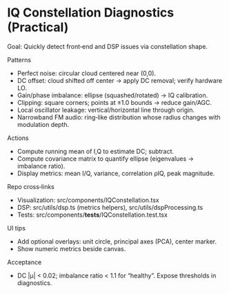 # IQ Constellation Diagnostics (Practical)

Goal: Quickly detect front‑end and DSP issues via constellation shape.

Patterns
- Perfect noise: circular cloud centered near (0,0).
- DC offset: cloud shifted off center → apply DC removal; verify hardware LO.
- Gain/phase imbalance: ellipse (squashed/rotated) → IQ calibration.
- Clipping: square corners; points at ±1.0 bounds → reduce gain/AGC.
- Local oscillator leakage: vertical/horizontal line through origin.
- Narrowband FM audio: ring‑like distribution whose radius changes with modulation depth.

Actions
- Compute running mean of I,Q to estimate DC; subtract.
- Compute covariance matrix to quantify ellipse (eigenvalues → imbalance ratio).
- Display metrics: mean I/Q, variance, correlation ρIQ, peak magnitude.

Repo cross‑links
- Visualization: src/components/IQConstellation.tsx
- DSP: src/utils/dsp.ts (metrics helpers), src/utils/dspProcessing.ts
- Tests: src/components/__tests__/IQConstellation.test.tsx

UI tips
- Add optional overlays: unit circle, principal axes (PCA), center marker.
- Show numeric metrics beside canvas.

Acceptance
- DC |μ| < 0.02; imbalance ratio < 1.1 for “healthy”. Expose thresholds in diagnostics.